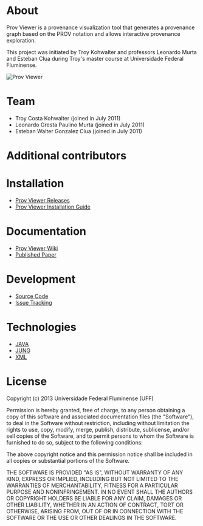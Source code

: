 # About

Prov Viewer is a provenance visualization tool that generates a provenance graph based on the PROV notation and allows interactive provenance exploration.

This project was initiated by Troy Kohwalter and professors Leonardo Murta and Esteban Clua during Troy's master course at Universidade Federal Fluminense. 

![Prov Viewer](https://cloud.githubusercontent.com/assets/5375876/15714095/8c0a117c-27ef-11e6-9ebe-24cd8486573b.png)

# Team

* Troy Costa Kohwalter (joined in July 2011)
* Leonardo Gresta Paulino Murta (joined in July 2011)
* Esteban Walter Gonzalez Clua (joined in July 2011)

# Additional contributors

# Installation
* [Prov Viewer Releases](https://github.com/gems-uff/prov-viewer/releases)
* [Prov Viewer Installation Guide](https://github.com/gems-uff/prov-viewer/wiki/Installation)


# Documentation
* [Prov Viewer Wiki](https://github.com/gems-uff/prov-viewer/wiki)
* [Published Paper](https://www.researchgate.net/profile/Troy_Kohwalter)


# Development

* [Source Code](https://github.com/gems-uff/prov-viewer)
* [Issue Tracking](https://github.com/gems-uff/prov-viewer/issues)

# Technologies

* [JAVA](https://java.com)
* [JUNG](https://jung.sourceforge.net)
* [XML](https://w3schools.com/xml)

# License

Copyright (c) 2013 Universidade Federal Fluminense (UFF)  
  
Permission is hereby granted, free of charge, to any person obtaining a copy
of this software and associated documentation files (the "Software"), to deal
in the Software without restriction, including without limitation the rights
to use, copy, modify, merge, publish, distribute, sublicense, and/or sell
copies of the Software, and to permit persons to whom the Software is
furnished to do so, subject to the following conditions:  
  
The above copyright notice and this permission notice shall be included in
all copies or substantial portions of the Software.  
  
THE SOFTWARE IS PROVIDED "AS IS", WITHOUT WARRANTY OF ANY KIND, EXPRESS OR
IMPLIED, INCLUDING BUT NOT LIMITED TO THE WARRANTIES OF MERCHANTABILITY,
FITNESS FOR A PARTICULAR PURPOSE AND NONINFRINGEMENT. IN NO EVENT SHALL THE
AUTHORS OR COPYRIGHT HOLDERS BE LIABLE FOR ANY CLAIM, DAMAGES OR OTHER
LIABILITY, WHETHER IN AN ACTION OF CONTRACT, TORT OR OTHERWISE, ARISING FROM,
OUT OF OR IN CONNECTION WITH THE SOFTWARE OR THE USE OR OTHER DEALINGS IN
THE SOFTWARE.
